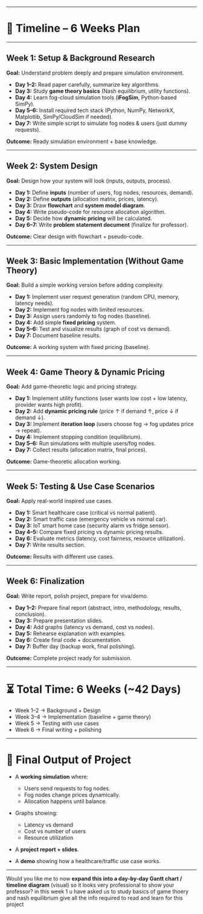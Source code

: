 
---

# 📅 **Timeline – 6 Weeks Plan**

---

## **Week 1: Setup & Background Research**

**Goal:** Understand problem deeply and prepare simulation environment.

* **Day 1–2:** Read paper carefully, summarize key algorithms.
* **Day 3:** Study **game theory basics** (Nash equilibrium, utility functions).
* **Day 4:** Learn fog-cloud simulation tools (**iFogSim**, Python-based SimPy).
* **Day 5–6:** Install required tech stack (Python, NumPy, NetworkX, Matplotlib, SimPy/CloudSim if needed).
* **Day 7:** Write simple script to simulate fog nodes & users (just dummy requests).

**Outcome:** Ready simulation environment + base knowledge.

---

## **Week 2: System Design**

**Goal:** Design how your system will look (inputs, outputs, process).

* **Day 1:** Define **inputs** (number of users, fog nodes, resources, demand).
* **Day 2:** Define **outputs** (allocation matrix, prices, latency).
* **Day 3:** Draw **flowchart** and **system model diagram**.
* **Day 4:** Write pseudo-code for resource allocation algorithm.
* **Day 5:** Decide how **dynamic pricing** will be calculated.
* **Day 6–7:** Write **problem statement document** (finalize for professor).

**Outcome:** Clear design with flowchart + pseudo-code.

---

## **Week 3: Basic Implementation (Without Game Theory)**

**Goal:** Build a simple working version before adding complexity.

* **Day 1:** Implement user request generation (random CPU, memory, latency needs).
* **Day 2:** Implement fog nodes with limited resources.
* **Day 3:** Assign users randomly to fog nodes (baseline).
* **Day 4:** Add simple **fixed pricing** system.
* **Day 5–6:** Test and visualize results (graph of cost vs demand).
* **Day 7:** Document baseline results.

**Outcome:** A working system with fixed pricing (baseline).

---

## **Week 4: Game Theory & Dynamic Pricing**

**Goal:** Add game-theoretic logic and pricing strategy.

* **Day 1:** Implement utility functions (user wants low cost + low latency, provider wants high profit).
* **Day 2:** Add **dynamic pricing rule** (price ↑ if demand ↑, price ↓ if demand ↓).
* **Day 3:** Implement **iteration loop** (users choose fog → fog updates price → repeat).
* **Day 4:** Implement stopping condition (equilibrium).
* **Day 5–6:** Run simulations with multiple users/fog nodes.
* **Day 7:** Collect results (allocation matrix, final prices).

**Outcome:** Game-theoretic allocation working.

---

## **Week 5: Testing & Use Case Scenarios**

**Goal:** Apply real-world inspired use cases.

* **Day 1:** Smart healthcare case (critical vs normal patient).
* **Day 2:** Smart traffic case (emergency vehicle vs normal car).
* **Day 3:** IoT smart home case (security alarm vs fridge sensor).
* **Day 4–5:** Compare fixed pricing vs dynamic pricing results.
* **Day 6:** Evaluate metrics (latency, cost fairness, resource utilization).
* **Day 7:** Write results section.

**Outcome:** Results with different use cases.

---

## **Week 6: Finalization**

**Goal:** Write report, polish project, prepare for viva/demo.

* **Day 1–2:** Prepare final report (abstract, intro, methodology, results, conclusion).
* **Day 3:** Prepare presentation slides.
* **Day 4:** Add graphs (latency vs demand, cost vs nodes).
* **Day 5:** Rehearse explanation with examples.
* **Day 6:** Create final code + documentation.
* **Day 7:** Buffer day (backup work, final polishing).

**Outcome:** Complete project ready for submission.

---

# ⏳ **Total Time: 6 Weeks (\~42 Days)**

* Week 1–2 → Background + Design
* Week 3–4 → Implementation (baseline + game theory)
* Week 5 → Testing with use cases
* Week 6 → Final writing + polishing

---

# 🎯 **Final Output of Project**

* A **working simulation** where:

  * Users send requests to fog nodes.
  * Fog nodes change prices dynamically.
  * Allocation happens until balance.
* Graphs showing:

  * Latency vs demand
  * Cost vs number of users
  * Resource utilization
* A **project report + slides**.
* A **demo** showing how a healthcare/traffic use case works.


---

Would you like me to now **expand this into a day-by-day Gantt chart / timeline diagram** (visual) so it looks very professional to show your professor?  in this week 1 u have asked us to study basics of game thoery and nash equilibrium give all the info required to read and learn for this project
